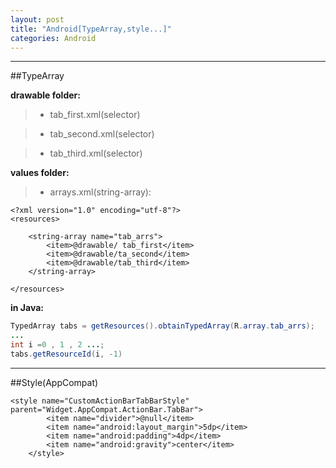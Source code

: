 ```yaml
---
layout: post
title: "Android[TypeArray,style...]"
categories: Android
---
```


---

##TypeArray

**drawable folder:**

> * tab_first.xml(selector)

> * tab_second.xml(selector)

> * tab_third.xml(selector)

**values folder:**

 > * arrays.xml(string-array):
 

    <?xml version="1.0" encoding="utf-8"?>
    <resources>
    
        <string-array name="tab_arrs">
            <item>@drawable/ tab_first</item>
            <item>@drawable/ta_second</item>
            <item>@drawable/tab_third</item>
        </string-array>
    
    </resources>


**in Java:**

```Java
TypedArray tabs = getResources().obtainTypedArray(R.array.tab_arrs);
...
int i =0 , 1 , 2 ...;
tabs.getResourceId(i, -1)
```


---

##Style(AppCompat)
```
<style name="CustomActionBarTabBarStyle" parent="Widget.AppCompat.ActionBar.TabBar">
        <item name="divider">@null</item>
        <item name="android:layout_margin">5dp</item>
        <item name="android:padding">4dp</item>
        <item name="android:gravity">center</item>
    </style>
```